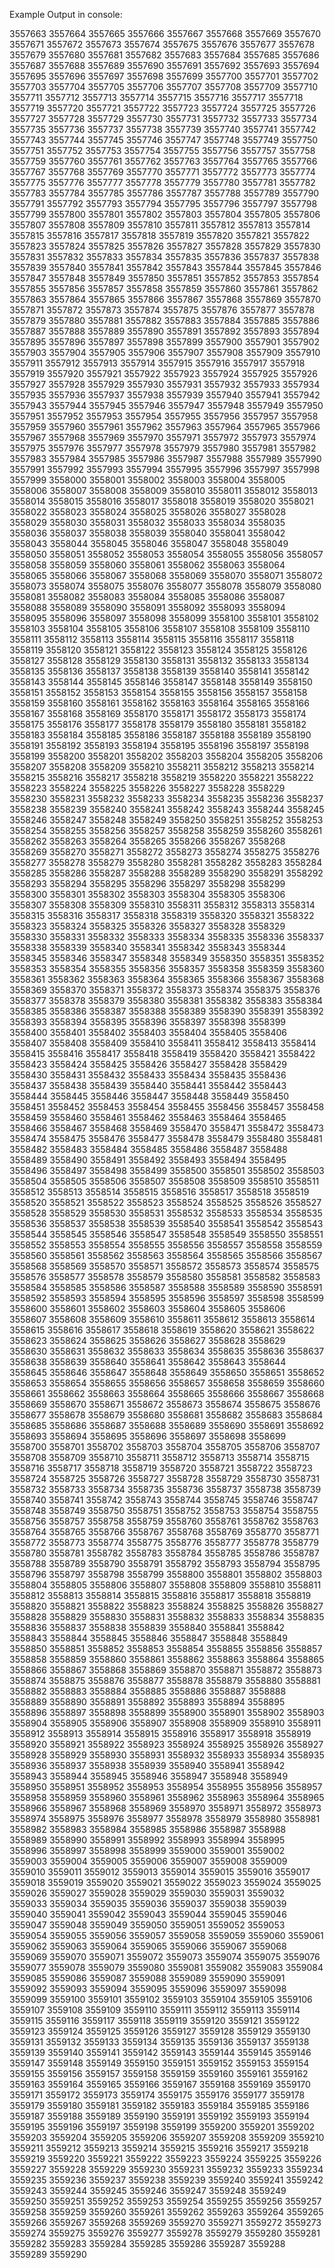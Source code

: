 Example Output in console:

3557663 3557664 3557665 3557666 3557667 3557668 3557669 3557670 3557671 3557672 3557673 3557674 3557675 3557676 3557677 3557678 3557679 3557680 3557681 3557682 3557683 3557684 3557685 3557686 3557687 3557688 3557689 3557690 3557691 3557692 3557693 3557694 3557695 3557696 3557697 3557698 3557699 3557700 3557701 3557702 3557703 3557704 3557705 3557706 3557707 3557708 3557709 3557710 3557711 3557712 3557713 3557714 3557715 3557716 3557717 3557718 3557719 3557720 3557721 3557722 3557723 3557724 3557725 3557726 3557727 3557728 3557729 3557730 3557731 3557732 3557733 
3557734 3557735 3557736 3557737 3557738 3557739 3557740 3557741 3557742 3557743 3557744 3557745 3557746 3557747 3557748 3557749 3557750 3557751 3557752 3557753 3557754 3557755 3557756 3557757 3557758 3557759 3557760 3557761 3557762 3557763 3557764 3557765 3557766 3557767 3557768 3557769 3557770 3557771 3557772 3557773 3557774 3557775 3557776 3557777 3557778 3557779 3557780 3557781 3557782 3557783 3557784 3557785 3557786 3557787 3557788 3557789 3557790 3557791 3557792 3557793 3557794 3557795 3557796 3557797 3557798 3557799 3557800 3557801 3557802 3557803 3557804 
3557805 3557806 3557807 3557808 3557809 3557810 3557811 3557812 3557813 3557814 3557815 3557816 3557817 3557818 3557819 3557820 3557821 3557822 3557823 3557824 3557825 3557826 3557827 3557828 3557829 3557830 3557831 3557832 3557833 3557834 3557835 3557836 3557837 3557838 3557839 3557840 3557841 3557842 3557843 3557844 3557845 3557846 3557847 3557848 3557849 3557850 3557851 3557852 3557853 3557854 3557855 3557856 3557857 3557858 3557859 3557860 3557861 3557862 3557863 3557864 3557865 3557866 3557867 3557868 3557869 3557870 3557871 3557872 3557873 3557874 3557875 
3557876 3557877 3557878 3557879 3557880 3557881 3557882 3557883 3557884 3557885 3557886 3557887 3557888 3557889 3557890 3557891 3557892 3557893 3557894 3557895 3557896 3557897 3557898 3557899 3557900 3557901 3557902 3557903 3557904 3557905 3557906 3557907 3557908 3557909 3557910 3557911 3557912 3557913 3557914 3557915 3557916 3557917 3557918 3557919 3557920 3557921 3557922 3557923 3557924 3557925 3557926 3557927 3557928 3557929 3557930 3557931 3557932 3557933 3557934 3557935 3557936 3557937 3557938 3557939 3557940 3557941 3557942 3557943 3557944 3557945 3557946 
3557947 3557948 3557949 3557950 3557951 3557952 3557953 3557954 3557955 3557956 3557957 3557958 3557959 3557960 3557961 3557962 3557963 3557964 3557965 3557966 3557967 3557968 3557969 3557970 3557971 3557972 3557973 3557974 3557975 3557976 3557977 3557978 3557979 3557980 3557981 3557982 3557983 3557984 3557985 3557986 3557987 3557988 3557989 3557990 3557991 3557992 3557993 3557994 3557995 3557996 3557997 3557998 3557999 3558000 3558001 3558002 3558003 3558004 3558005 3558006 3558007 3558008 3558009 3558010 3558011 3558012 3558013 3558014 3558015 3558016 3558017 
3558018 3558019 3558020 3558021 3558022 3558023 3558024 3558025 3558026 3558027 3558028 3558029 3558030 3558031 3558032 3558033 3558034 3558035 3558036 3558037 3558038 3558039 3558040 3558041 3558042 3558043 3558044 3558045 3558046 3558047 3558048 3558049 3558050 3558051 3558052 3558053 3558054 3558055 3558056 3558057 3558058 3558059 3558060 3558061 3558062 3558063 3558064 3558065 3558066 3558067 3558068 3558069 3558070 3558071 3558072 3558073 3558074 3558075 3558076 3558077 3558078 3558079 3558080 3558081 3558082 3558083 3558084 3558085 3558086 3558087 3558088 
3558089 3558090 3558091 3558092 3558093 3558094 3558095 3558096 3558097 3558098 3558099 3558100 3558101 3558102 3558103 3558104 3558105 3558106 3558107 3558108 3558109 3558110 3558111 3558112 3558113 3558114 3558115 3558116 3558117 3558118 3558119 3558120 3558121 3558122 3558123 3558124 3558125 3558126 3558127 3558128 3558129 3558130 3558131 3558132 3558133 3558134 3558135 3558136 3558137 3558138 3558139 3558140 3558141 3558142 3558143 3558144 3558145 3558146 3558147 3558148 3558149 3558150 3558151 3558152 3558153 3558154 3558155 3558156 3558157 3558158 3558159 
3558160 3558161 3558162 3558163 3558164 3558165 3558166 3558167 3558168 3558169 3558170 3558171 3558172 3558173 3558174 3558175 3558176 3558177 3558178 3558179 3558180 3558181 3558182 3558183 3558184 3558185 3558186 3558187 3558188 3558189 3558190 3558191 3558192 3558193 3558194 3558195 3558196 3558197 3558198 3558199 3558200 3558201 3558202 3558203 3558204 3558205 3558206 3558207 3558208 3558209 3558210 3558211 3558212 3558213 3558214 3558215 3558216 3558217 3558218 3558219 3558220 3558221 3558222 3558223 3558224 3558225 3558226 3558227 3558228 3558229 3558230 
3558231 3558232 3558233 3558234 3558235 3558236 3558237 3558238 3558239 3558240 3558241 3558242 3558243 3558244 3558245 3558246 3558247 3558248 3558249 3558250 3558251 3558252 3558253 3558254 3558255 3558256 3558257 3558258 3558259 3558260 3558261 3558262 3558263 3558264 3558265 3558266 3558267 3558268 3558269 3558270 3558271 3558272 3558273 3558274 3558275 3558276 3558277 3558278 3558279 3558280 3558281 3558282 3558283 3558284 3558285 3558286 3558287 3558288 3558289 3558290 3558291 3558292 3558293 3558294 3558295 3558296 3558297 3558298 3558299 3558300 3558301 
3558302 3558303 3558304 3558305 3558306 3558307 3558308 3558309 3558310 3558311 3558312 3558313 3558314 3558315 3558316 3558317 3558318 3558319 3558320 3558321 3558322 3558323 3558324 3558325 3558326 3558327 3558328 3558329 3558330 3558331 3558332 3558333 3558334 3558335 3558336 3558337 3558338 3558339 3558340 3558341 3558342 3558343 3558344 3558345 3558346 3558347 3558348 3558349 3558350 3558351 3558352 3558353 3558354 3558355 3558356 3558357 3558358 3558359 3558360 3558361 3558362 3558363 3558364 3558365 3558366 3558367 3558368 3558369 3558370 3558371 3558372 
3558373 3558374 3558375 3558376 3558377 3558378 3558379 3558380 3558381 3558382 3558383 3558384 3558385 3558386 3558387 3558388 3558389 3558390 3558391 3558392 3558393 3558394 3558395 3558396 3558397 3558398 3558399 3558400 3558401 3558402 3558403 3558404 3558405 3558406 3558407 3558408 3558409 3558410 3558411 3558412 3558413 3558414 3558415 3558416 3558417 3558418 3558419 3558420 3558421 3558422 3558423 3558424 3558425 3558426 3558427 3558428 3558429 3558430 3558431 3558432 3558433 3558434 3558435 3558436 3558437 3558438 3558439 3558440 3558441 3558442 3558443 
3558444 3558445 3558446 3558447 3558448 3558449 3558450 3558451 3558452 3558453 3558454 3558455 3558456 3558457 3558458 3558459 3558460 3558461 3558462 3558463 3558464 3558465 3558466 3558467 3558468 3558469 3558470 3558471 3558472 3558473 3558474 3558475 3558476 3558477 3558478 3558479 3558480 3558481 3558482 3558483 3558484 3558485 3558486 3558487 3558488 3558489 3558490 3558491 3558492 3558493 3558494 3558495 3558496 3558497 3558498 3558499 3558500 3558501 3558502 3558503 3558504 3558505 3558506 3558507 3558508 3558509 3558510 3558511 3558512 3558513 3558514 
3558515 3558516 3558517 3558518 3558519 3558520 3558521 3558522 3558523 3558524 3558525 3558526 3558527 3558528 3558529 3558530 3558531 3558532 3558533 3558534 3558535 3558536 3558537 3558538 3558539 3558540 3558541 3558542 3558543 3558544 3558545 3558546 3558547 3558548 3558549 3558550 3558551 3558552 3558553 3558554 3558555 3558556 3558557 3558558 3558559 3558560 3558561 3558562 3558563 3558564 3558565 3558566 3558567 3558568 3558569 3558570 3558571 3558572 3558573 3558574 3558575 3558576 3558577 3558578 3558579 3558580 3558581 3558582 3558583 3558584 3558585 
3558586 3558587 3558588 3558589 3558590 3558591 3558592 3558593 3558594 3558595 3558596 3558597 3558598 3558599 3558600 3558601 3558602 3558603 3558604 3558605 3558606 3558607 3558608 3558609 3558610 3558611 3558612 3558613 3558614 3558615 3558616 3558617 3558618 3558619 3558620 3558621 3558622 3558623 3558624 3558625 3558626 3558627 3558628 3558629 3558630 3558631 3558632 3558633 3558634 3558635 3558636 3558637 3558638 3558639 3558640 3558641 3558642 3558643 3558644 3558645 3558646 3558647 3558648 3558649 3558650 3558651 3558652 3558653 3558654 3558655 3558656 
3558657 3558658 3558659 3558660 3558661 3558662 3558663 3558664 3558665 3558666 3558667 3558668 3558669 3558670 3558671 3558672 3558673 3558674 3558675 3558676 3558677 3558678 3558679 3558680 3558681 3558682 3558683 3558684 3558685 3558686 3558687 3558688 3558689 3558690 3558691 3558692 3558693 3558694 3558695 3558696 3558697 3558698 3558699 3558700 3558701 3558702 3558703 3558704 3558705 3558706 3558707 3558708 3558709 3558710 3558711 3558712 3558713 3558714 3558715 3558716 3558717 3558718 3558719 3558720 3558721 3558722 3558723 3558724 3558725 3558726 3558727 
3558728 3558729 3558730 3558731 3558732 3558733 3558734 3558735 3558736 3558737 3558738 3558739 3558740 3558741 3558742 3558743 3558744 3558745 3558746 3558747 3558748 3558749 3558750 3558751 3558752 3558753 3558754 3558755 3558756 3558757 3558758 3558759 3558760 3558761 3558762 3558763 3558764 3558765 3558766 3558767 3558768 3558769 3558770 3558771 3558772 3558773 3558774 3558775 3558776 3558777 3558778 3558779 3558780 3558781 3558782 3558783 3558784 3558785 3558786 3558787 3558788 3558789 3558790 3558791 3558792 3558793 3558794 3558795 3558796 3558797 3558798 
3558799 3558800 3558801 3558802 3558803 3558804 3558805 3558806 3558807 3558808 3558809 3558810 3558811 3558812 3558813 3558814 3558815 3558816 3558817 3558818 3558819 3558820 3558821 3558822 3558823 3558824 3558825 3558826 3558827 3558828 3558829 3558830 3558831 3558832 3558833 3558834 3558835 3558836 3558837 3558838 3558839 3558840 3558841 3558842 3558843 3558844 3558845 3558846 3558847 3558848 3558849 3558850 3558851 3558852 3558853 3558854 3558855 3558856 3558857 3558858 3558859 3558860 3558861 3558862 3558863 3558864 3558865 3558866 3558867 3558868 3558869 
3558870 3558871 3558872 3558873 3558874 3558875 3558876 3558877 3558878 3558879 3558880 3558881 3558882 3558883 3558884 3558885 3558886 3558887 3558888 3558889 3558890 3558891 3558892 3558893 3558894 3558895 3558896 3558897 3558898 3558899 3558900 3558901 3558902 3558903 3558904 3558905 3558906 3558907 3558908 3558909 3558910 3558911 3558912 3558913 3558914 3558915 3558916 3558917 3558918 3558919 3558920 3558921 3558922 3558923 3558924 3558925 3558926 3558927 3558928 3558929 3558930 3558931 3558932 3558933 3558934 3558935 3558936 3558937 3558938 3558939 3558940 
3558941 3558942 3558943 3558944 3558945 3558946 3558947 3558948 3558949 3558950 3558951 3558952 3558953 3558954 3558955 3558956 3558957 3558958 3558959 3558960 3558961 3558962 3558963 3558964 3558965 3558966 3558967 3558968 3558969 3558970 3558971 3558972 3558973 3558974 3558975 3558976 3558977 3558978 3558979 3558980 3558981 3558982 3558983 3558984 3558985 3558986 3558987 3558988 3558989 3558990 3558991 3558992 3558993 3558994 3558995 3558996 3558997 3558998 3558999 3559000 3559001 3559002 3559003 3559004 3559005 3559006 3559007 3559008 3559009 3559010 3559011 
3559012 3559013 3559014 3559015 3559016 3559017 3559018 3559019 3559020 3559021 3559022 3559023 3559024 3559025 3559026 3559027 3559028 3559029 3559030 3559031 3559032 3559033 3559034 3559035 3559036 3559037 3559038 3559039 3559040 3559041 3559042 3559043 3559044 3559045 3559046 3559047 3559048 3559049 3559050 3559051 3559052 3559053 3559054 3559055 3559056 3559057 3559058 3559059 3559060 3559061 3559062 3559063 3559064 3559065 3559066 3559067 3559068 3559069 3559070 3559071 3559072 3559073 3559074 3559075 3559076 3559077 3559078 3559079 3559080 3559081 3559082 
3559083 3559084 3559085 3559086 3559087 3559088 3559089 3559090 3559091 3559092 3559093 3559094 3559095 3559096 3559097 3559098 3559099 3559100 3559101 3559102 3559103 3559104 3559105 3559106 3559107 3559108 3559109 3559110 3559111 3559112 3559113 3559114 3559115 3559116 3559117 3559118 3559119 3559120 3559121 3559122 3559123 3559124 3559125 3559126 3559127 3559128 3559129 3559130 3559131 3559132 3559133 3559134 3559135 3559136 3559137 3559138 3559139 3559140 3559141 3559142 3559143 3559144 3559145 3559146 3559147 3559148 3559149 3559150 3559151 3559152 3559153 
3559154 3559155 3559156 3559157 3559158 3559159 3559160 3559161 3559162 3559163 3559164 3559165 3559166 3559167 3559168 3559169 3559170 3559171 3559172 3559173 3559174 3559175 3559176 3559177 3559178 3559179 3559180 3559181 3559182 3559183 3559184 3559185 3559186 3559187 3559188 3559189 3559190 3559191 3559192 3559193 3559194 3559195 3559196 3559197 3559198 3559199 3559200 3559201 3559202 3559203 3559204 3559205 3559206 3559207 3559208 3559209 3559210 3559211 3559212 3559213 3559214 3559215 3559216 3559217 3559218 3559219 3559220 3559221 3559222 3559223 3559224 
3559225 3559226 3559227 3559228 3559229 3559230 3559231 3559232 3559233 3559234 3559235 3559236 3559237 3559238 3559239 3559240 3559241 3559242 3559243 3559244 3559245 3559246 3559247 3559248 3559249 3559250 3559251 3559252 3559253 3559254 3559255 3559256 3559257 3559258 3559259 3559260 3559261 3559262 3559263 3559264 3559265 3559266 3559267 3559268 3559269 3559270 3559271 3559272 3559273 3559274 3559275 3559276 3559277 3559278 3559279 3559280 3559281 3559282 3559283 3559284 3559285 3559286 3559287 3559288 3559289 3559290
